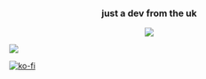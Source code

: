 <h3 align="center">just a dev from the uk</h3>

<p align="center">
  <a href="https://skillicons.dev">
    <img src="https://skillicons.dev/icons?i=ts,js,html,css,nodejs,lua,java,mongodb" />
  </a>
</p>


<img src="https://cdn.discordapp.com/attachments/1288901885633232960/1288984335764164628/meow.png?ex=66f72bb5&is=66f5da35&hm=1cb82ef6c7a7fbf7a6decfbfecdec6f228970aa362d18dd97ba0bb8d788816e1&"></img>

[![ko-fi](https://ko-fi.com/img/githubbutton_sm.svg)](https://ko-fi.com/N4N1QZ9Y4)
